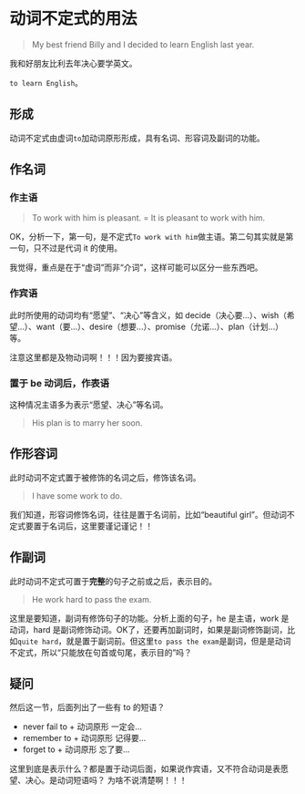 # 动词不定式的用法

> My best friend Billy and I decided to learn English last year.

我和好朋友比利去年决心要学英文。


`to learn English`。

## 形成

动词不定式由虚词`to`加动词原形形成，具有名词、形容词及副词的功能。

## 作名词

### 作主语

> To work with him is pleasant.
= It is pleasant to work with him.


OK，分析一下，第一句，是不定式`To work with him`做主语。第二句其实就是第一句，只不过是代词 it 的使用。


我觉得，重点是在于“虚词”而非“介词”，这样可能可以区分一些东西吧。


### 作宾语
此时所使用的动词均有“愿望”、“决心”等含义，如 decide（决心要...）、wish（希望...）、want（要...）、desire（想要...）、promise（允诺...）、plan（计划...）等。


注意这里都是及物动词啊！！！因为要接宾语。


### 置于 be 动词后，作表语

这种情况主语多为表示“愿望、决心”等名词。

> His plan is to marry her soon.


## 作形容词

此时动词不定式置于被修饰的名词之后，修饰该名词。

> I have some work to do.


我们知道，形容词修饰名词，往往是置于名词前，比如“beautiful girl”。但动词不定式要置于名词后，这里要谨记谨记！！


## 作副词

此时动词不定式可置于**完整**的句子之前或之后，表示目的。

> He work hard to pass the exam.




这里是要知道，副词有修饰句子的功能。分析上面的句子，he 是主语，work 是动词，hard 是副词修饰动词。OK了，还要再加副词时，如果是副词修饰副词，比如`quite hard`，就是置于副词前。但这里`to pass the exam`是副词，但是是动词不定式，所以“只能放在句首或句尾，表示目的”吗？


## 疑问

然后这一节，后面列出了一些有 to 的短语？

- never fail to + 动词原形   一定会...
- remember to + 动词原形   记得要...
- forget to + 动词原形    忘了要...



这里到底是表示什么？都是置于动词后面，如果说作宾语，又不符合动词是表愿望、决心。是动词短语吗？
为啥不说清楚啊！！！






